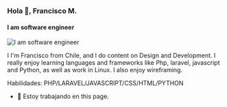 ### Hola 👋, Francisco M.
#### I am software engineer
![I am software engineer](https://arturssmirnovs.github.io/github-profile-readme-generator/images/banner.png)

I I'm Francisco from Chile, and I do content on Design and Development. I really enjoy learning languages and frameworks like Php, laravel, javascript and Python, as well as work in Linux. I also enjoy wireframing.

Habilidades: PHP/LARAVEL/JAVASCRIPT/CSS/HTML/PYTHON

- 🔭 Estoy trabajando en this page. 






